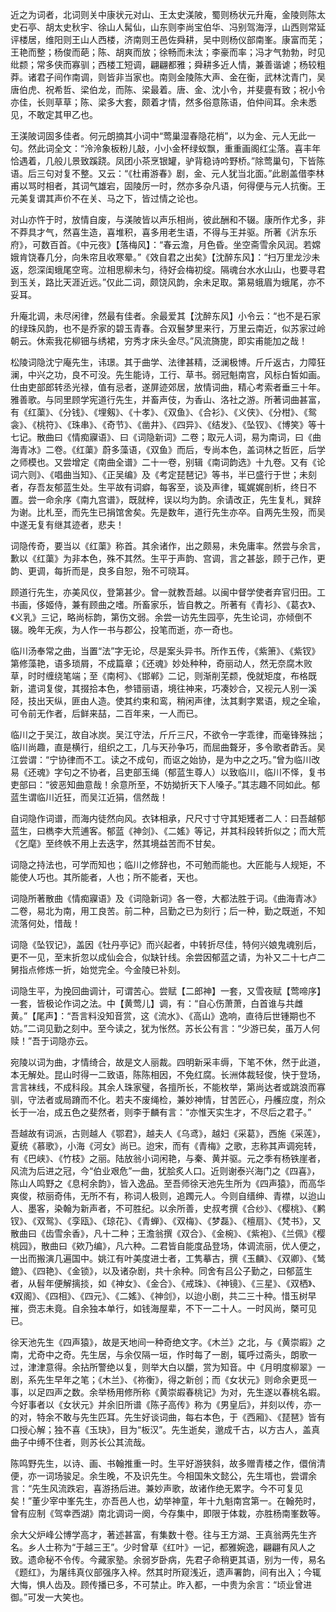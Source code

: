 <!-- { "loadSidebar": true } -->
近之为词者，北词则关中康状元对山、王太史渼陂，蜀则杨状元升庵，金陵则陈太史石亭、胡太史秋宇、徐山人髯仙，山东则李尚宝伯华、冯别驾海浮，山西则常延评楼居，维阳则王山人西楼，济南则王邑佐舜耕，吴中则杨仪部南峯。康富而芜；王艳而整；杨俊而葩；陈、胡爽而放；徐畅而未汰；李豪而率；冯才气勃勃，时见纰颣；常多侠而寡驯；西楼工短调，翩翩都雅；舜耕多近人情，兼善谐谑；杨较粗莽。诸君子间作南调，则皆非当家也。南则金陵陈大声、金在衡，武林沈青门，吴唐伯虎、祝希哲、梁伯龙，而陈、梁最着。唐、金、沈小令，并斐亹有致；祝小令亦佳，长则草草；陈、梁多大套，颇着才情，然多俗意陈语，伯仲间耳。余未悉见，不敢定其甲乙也。

王渼陂词固多佳者。何元朗摘其小词中“莺巢湿春隐花梢”，以为金、元人无此一句。然此词全文：“泠泠象板粉儿敲，小小金杯绿蚁飘，重重画阁红尘落。喜丰年恰遇着，几般儿景致蹊跷。凤团小茶烹银罐，驴背稳诗吟野桥。”除莺巢句，下皆陈语。后三句对复不整。又云：“《杜甫游春》剧，金、元人犹当北面。”此剧盖借李林甫以骂时相者，其词气雄宕，固陵厉一时，然亦多杂凡语，何得便与元人抗衡。王元美复谓其声价不在关、马之下，皆过情之论也。

对山亦忤于时，放情自废，与渼陂皆以声乐相尚，彼此酬和不辍。康所作尤多，非不莽具才气，然喜生造，喜堆积，喜多用老生语，不得与王并驱。所著《沜东乐府》，可数百首。《中元夜》【落梅风】：“春云澹，月色昏。坐空斋雪余风润。若嫦娥肯饶春几分，向朱帘且收寒晕。”《效自君之出矣》【沈醉东风】：“扫万里龙沙未返，怨深闺蛾尾空弯。泣相思柳未匀，待好会梅初绽。隔魂台水水山山，也要寻君到玉关，路比天涯近远。”仅此二词，颇饶风韵，余未足取。第易蛾眉为蛾尾，亦不妥耳。

升庵北调，未尽闲律，然最有佳者。余最爱其【沈醉东风】小令云：“也不是石家的绿珠风韵，也不是乔家的碧玉青春。合双鬟梦里来行，万里云南近，似苏家过岭朝云。休索我花柳钿与绣裙，穷秀才床头金尽。”风流旖旎，即实甫能加之哉！

松陵词隐沈宁庵先生，讳璟。其于曲学、法律甚精，泛澜极博。斤斤返古，力障狂澜，中兴之功，良不可没。先生能诗，工行、草书。弱冠魁南宫，风标白皙如画。仕由吏部郎转丞光禄，值有忌者，遂屏迹郊居，放情词曲，精心考索者垂三十年。雅善歌。与同里顾学宪道行先生，并畜声伎，为香山、洛社之游。所著词曲甚富，有《红蕖》、《分钱》、《埋剱》、《十孝》、《双鱼》、《合衫》、《义侠》、《分柑》、《鸳衾》、《桃符》、《珠串》、《奇节》、《凿井》、《四异》、《结发》、《坠钗》、《博笑》等十七记。散曲曰《情痴寱语》、曰《词隐新词》二卷；取元人词，易为南词，曰《曲海青冰》二卷。《红蕖》蔚多藻语，《双鱼》而后，专尚本色，盖词林之哲匠，后学之师模也。又尝增定《南曲全谱》二十一卷，别辑《南词韵选》十九卷。又有《论词六则》、《唱曲当知》、《正吴编》及《考定琵琶记》等书，半已盛行于世；未刻者，存吾友郁蓝生处。生平故有词癖，每客至，谈及声律，辄娓娓剖析，终日不置。尝一命余序《南九宫谱》，既就梓，误以均为韵。余请改正，先生复札，巽辞为谢。比札至，而先生已捐馆舍矣。先是数年，道行先生亦卒。自两先生殁，而吴中遂无复有继其迹者，悲夫！

词隐传奇，要当以《红蕖》称首。其余诸作，出之颇易，未免庸率。然尝与余言，歉以《红蕖》为非本色，殊不其然。生平于声韵、宫调，言之甚毖，顾于己作，更韵、更调，每折而是，良多自恕，殆不可晓耳。

顾道行先生，亦美风仪，登第甚少。曾一就教吾越。以闽中督学使者弃官归田。工书画，侈姬侍，兼有顾曲之嗜。所畜家乐，皆自教之。所著有《青衫》、《葛衣》、《义乳》三记，略尚标韵，第伤文弱。余尝一访先生园亭，先生论词，亦倾倒不辍。晚年无疾，为人作一书与郡公，投笔而逝，亦一奇也。

临川汤奉常之曲，当置“法”字无论，尽是案头异书。所作五传，《紫箫》、《紫钗》第修藻艳，语多琐屑，不成篇章；《还魂》妙处种种，奇丽动人，然无奈腐木败草，时时缠绕笔端；至《南柯》、《邯郸》二记，则渐削芜颣，俛就矩度，布格既新，遣词复俊，其掇拾本色，参错丽语，境往神来，巧凑妙合，又视元人别一溪陉，技出天纵，匪由人造。使其约束和鸾，稍闲声律，汰其剩字累语，规之全瑜，可令前无作者，后鲜来喆，二百年来，一人而已。

临川之于吴江，故自冰炭。吴江守法，斤斤三尺，不欲令一字乖律，而毫锋殊拙；临川尚趣，直是横行，组织之工，几与天孙争巧，而屈曲聱牙，多令歌者齚舌。吴江尝谓：“宁协律而不工。读之不成句，而讴之始协，是为中之之巧。”曾为临川改易《还魂》字句之不协者，吕吏部玉绳（郁蓝生尊人）以致临川，临川不怿，复书吏部曰：“彼恶知曲意哉！余意所至，不妨拗折天下人嗓子。”其志趣不同如此。郁蓝生谓临川近狂，而吴江近狷，信然哉！

自词隐作词谱，而海内徒然向风。衣钵相承，尺尺寸寸守其矩矱者二人：曰吾越郁蓝生，曰檇李大荒逋客。郁蓝《神剑》、《二媱》等记，并其科段转折似之；而大荒《乞麾》至终帙不用上去迭字，然其境益苦而不甘矣。

词隐之持法也，可学而知也；临川之修辞也，不可勉而能也。大匠能与人规矩，不能使人巧也。其所能者，人也；所不能者，天也。

词隐所著散曲《情痴寱语》及《词隐新词》各一卷，大都法胜于词。《曲海青冰》二卷，易北为南，用工良苦。前二种，吕勤之已为刻行；后一种，勤之既逝，不知流落何处，惜哉！

词隐《坠钗记》，盖因《牡丹亭记》而兴起者，中转折尽佳，特何兴娘鬼魂别后，更不一见，至末折忽以成仙会合，似缺针线。余尝因郁蓝之请，为补又二十七卢二舅指点修炼一折，始觉完全。今金陵已补刻。

词隐生平，为挽回曲调计，可谓苦心。尝赋【二郎神】一套，又雪夜赋【莺啼序】一套，皆极论作词之法。中【黄莺儿】调，有：“自心伤萧萧，白首谁与共雌黄。”【尾声】：“吾言料没知音赏，这《流水》、《高山》逸响，直待后世锺期也不妨。”二词见勤之刻中。至今读之，犹为怅然。苏长公有言：“少游已矣，虽万人何赎！”吾于词隐亦云。

宛陵以词为曲，才情绮合，故是文人丽裁。四明新采丰缛，下笔不休，然于此道，本无解处。昆山时得一二致语，陈陈相因，不免红腐。长洲体裁轻俊，快于登场，言言袜线，不成科段。其余人珠家璧，各擅所长，不能枚举，第尚达者或跳浪而寡驯，守法者或局蹐而不化。若夫不废绳检，兼妙神情，甘苦匠心，丹艧应度，剂众长于一冶，成五色之斐然者，则李于麟有言：“亦惟天实生才，不尽后之君子。”

吾越故有词派，古则越人《鄂君》，越夫人《乌鸢》，越妇《采葛》，西施《采莲》，夏统《慕歌》，小海《河女》尚已。迨宋，而有《青梅》之歌，志称其声调宛转，有《巴峡》、《竹枝》之丽。陆放翁小词闲艳，与秦、黄并驱。元之季有杨铁崖者，风流为后进之冠，今“伯业艰危”一曲，犹脍炙人口。近则谢泰兴海门之《四喜》，陈山人鸣野之《息柯余韵》，皆入逸品。至吾师徐天池先生所为《四声猿》，而高华爽俊，秾丽奇伟，无所不有，称词人极则，追躅元人。今则自缙绅、青襟，以迨山人、墨客，染翰为新声者，不可胜纪。以余所善，史叔考撰《合纱》、《樱桃》、《鹣钗》、《双鸳》、《孪瓯》、《琼花》、《青蝉》、《双梅》、《梦磊》、《檀扇》、《梵书》，又散曲曰《齿雪余香》，凡十二种；王澹翁撰《双合》、《金椀》、《紫袍》、《兰佩》《樱桃园》，散曲曰《欸乃编》，凡六种。二君皆自能度品登场，体调流丽，优人便之，一出而搬演几遍国中。姚江有叶美度进士者，工隽摹古，撰《玉麟》、《双卿》、《鸶鎞》、《四艳》、《金锁》，以及诸杂剧，共十余种。同舍有吕公子勤之，曰郁蓝生者，从髫年便解摛掞，如《神女》、《金合》、《戒珠》、《神镜》、《三星》、《双栖》、《双阁》、《四相》、《四元》、《二媱》、《神剑》，以迨小剧，共二三十种。惜玉树早摧，赍志未竟。自余独本单行，如钱海屋辈，不下一二十人。一时风尚，槩可见已。

徐天池先生《四声猿》，故是天地间一种奇绝文字。《木兰》之北，与《黄崇嘏》之南，尤奇中之奇。先生居，与余仅隔一垣，作时每了一剧，辄呼过斋头，朗歌一过，津津意得。余拈所警绝以复，则举大白以釂，赏为知音。中《月明度柳翠》一剧，系先生早年之笔；《木兰》、《祢衡》，得之新创；而《女状元》则命余更觅一事，以足四声之数。余举杨用修所称《黄崇嘏春桃记》为对，先生遂以春桃名嘏。今好事者以《女状元》并余旧所谱《陈子高传》称为《男皇后》，并刻以传，亦一的对，特余不敢与先生匹耳。先生好谈词曲，每右本色，于《西厢》、《琵琶》皆有口授心解；独不喜《玉玦》，目为“板汉”。先生逝矣，邈成千古，以方古人，盖真曲子中缚不住者，则苏长公其流哉。

陈鸣野先生，以诗、画、书翰推重一时。生平好游狭斜，故多赠青楼之作，儇俏清便，亦一词场骏足。余生晚，不及识先生。今相国朱文懿公，先生壻也，尝谓余言：“先生风流跌宕，喜游扬后进。兼妙声歌，故诸作绝无累字。今不可复见矣！”董少宰中峯先生，亦吾邑人也，幼举神童，年十九魁南宫第一。在翰苑时，曾有应制《驾幸西湖》南北调词一阕，今存集中，即限于体栽，亦胜杨南峯数等。

余大父炉峰公博学高才，著述甚富，有集数十卷。往与王方湖、王真翁两先生齐名。乡人士称为“于越三王”。少时曾草《红叶》一记，都雅婉逸，翩翩有风人之致。遗命秘不令传。今藏家塾。余弱岁卧病，先君子命稍更其语，别为一传，易名《题红》，为屠纬真仪部强序入梓。然其时所窥浅近，遗声署韵，间有出入；今辄大悔，惧人齿及。顾传播已多，不可禁止。昨入都，一中贵为余言：“顷业曾进御。”可发一大笑也。

